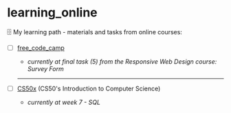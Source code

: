 # learning_online
🗄 My learning path - materials and tasks from online courses:
- [ ] [free_code_camp](https://www.freecodecamp.org/learn)
   - *currently at final task (5) from the Responsive Web Design course: Survey Form*
   
   ---
   
   
- [ ] [CS50x](https://cs50.harvard.edu/x/2022/) (CS50's Introduction to Computer Science)
   - *currently at week 7 - SQL*
